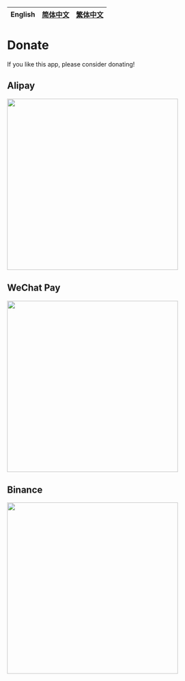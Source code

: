English | [简体中文](DONATE_zh_Hans.md) | [繁体中文](DONATE_zh_Hant.md)
|-|-|-|

# Donate

If you like this app, please consider donating!

## Alipay

<a href="https://qr.alipay.com/fkx18805bxhq1yohgluna25" target="_blank"><img src="https://github.com/user-attachments/assets/5265755d-4594-44c0-8f83-7fe195b4bde2" width="400"></a>

## WeChat Pay

<img src="https://github.com/user-attachments/assets/d5fa6bab-5953-49ff-a8b6-4d3577a21558" width="400">

## Binance

<a href="https://app.binance.com/qr/dplk26612880de614feeb3132342bd79c9f7" target="_blank"><img src="https://github.com/user-attachments/assets/449f94b0-3680-4a7e-bc04-1060dac569b7" width="400"></a>
